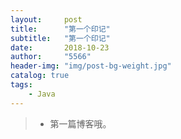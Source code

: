 ```yaml
---
layout:     post
title:      "第一个印记"
subtitle:   "第一个印记"
date:       2018-10-23
author:     "5566"
header-img: "img/post-bg-weight.jpg"
catalog: true
tags:
    - Java
---
```


> * 第一篇博客哦。
